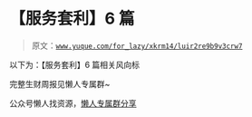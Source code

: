 # 【服务套利】6 篇

> 原文：[`www.yuque.com/for_lazy/xkrm14/luir2re9b9v3crw7`](https://www.yuque.com/for_lazy/xkrm14/luir2re9b9v3crw7)



<ne-text id="u9905c669">以下为：【服务套利】6 篇相关风向标</ne-text>



<ne-text id="u99af1cf3">完整生财周报见懒人专属群~</ne-text>



<ne-text id="u5b882e12">公众号懒人找资源，</ne-text>[<ne-text id="u3d271389">懒人专属群分享</ne-text>](https://lazybook.fun/#/blog/group)

